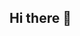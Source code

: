 ## Hi there 👋

<!--
**manshiiv/manshiiv** is a ✨ _special_ ✨ repository because its `README.md` (this file) appears on your GitHub profile.

Here are some ideas to get you started:

- 🔭 I’m currently pursuing my BTech degree from RCET ,BHILAI,C.G 
- 🌱 I’m currently learning dsa with java,javascript.
- 👯 I’m looking to collabrate with android devlopment.
- 🤔 I’m looking for help with javascript.
- 😄 she/her
-->

